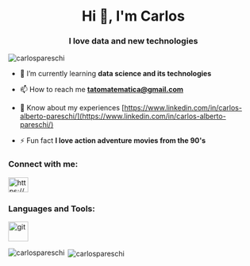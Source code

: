 <h1 align="center">Hi 👋, I'm Carlos</h1>
<h3 align="center">I love data and new technologies</h3>

<p align="left"> <img src="https://komarev.com/ghpvc/?username=carlospareschi&label=Profile%20views&color=0e75b6&style=flat" alt="carlospareschi" /> </p>

- 🌱 I’m currently learning **data science and its technologies**

- 📫 How to reach me **tatomatematica@gmail.com**

- 📄 Know about my experiences [https://www.linkedin.com/in/carlos-alberto-pareschi/](https://www.linkedin.com/in/carlos-alberto-pareschi/)

- ⚡ Fun fact **I love action adventure movies from the 90's**

<h3 align="left">Connect with me:</h3>
<p align="left">
<a href="https://linkedin.com/in/https://www.linkedin.com/in/carlos-alberto-pareschi/" target="blank"><img align="center" src="https://raw.githubusercontent.com/rahuldkjain/github-profile-readme-generator/master/src/images/icons/Social/linked-in-alt.svg" alt="https://www.linkedin.com/in/carlos-alberto-pareschi/" height="30" width="40" /></a>
</p>

<h3 align="left">Languages and Tools:</h3>
<p align="left"> <a href="https://git-scm.com/" target="_blank" rel="noreferrer"> <img src="https://www.vectorlogo.zone/logos/git-scm/git-scm-icon.svg" alt="git" width="40" height="40"/> </a> </p>

<p><img align="left" src="https://github-readme-stats.vercel.app/api/top-langs?username=carlospareschi&show_icons=true&locale=en&layout=compact" alt="carlospareschi" /></p>

<p>&nbsp;<img align="center" src="https://github-readme-stats.vercel.app/api?username=carlospareschi&show_icons=true&locale=en" alt="carlospareschi" /></p>

<!--
**CarlosPareschi/CarlosPareschi** is a ✨ _special_ ✨ repository because its `README.md` (this file) appears on your GitHub profile.

Here are some ideas to get you started:

- 🔭 I’m currently working on ...
- 🌱 I’m currently learning ...
- 👯 I’m looking to collaborate on ...
- 🤔 I’m looking for help with ...
- 💬 Ask me about ...
- 📫 How to reach me: ...
- 😄 Pronouns: ...
- ⚡ Fun fact: ...
-->
